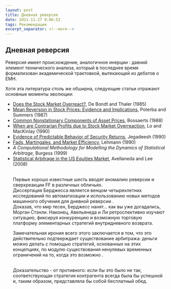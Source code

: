 ```yaml
---
layout: post
title: Дневная реверсия
date: 2021-11-27 9:06:52
tags: Рекомендации
excerpt_separator: <!--more-->
---
```


## Дневная реверсия

Реверсия имеет происхождение, аналогичное инерции :
давний элемент технического анализа, который в последнее время формализован академической трактовкой, вытекающей из дебатов о EMH.

<!--more-->

Хотя эта литература столь же обширна, следующие статьи отражают основные моменты эволюции:

<ul>
<li><a href="http://www.jstor.org/pss/2327804">Does the Stock Market Overreact?</a>, De Bondt and Thaler (1985)</li>
<li><a href="http://ideas.repec.org/p/nbr/nberwo/2343.html">Mean Reversion in Stock Prices: Evidence and Implications</a>, Poterba and Summers (1987)</li>
<li><a href="http://ideas.repec.org/a/eee/dyncon/v12y1988i2-3p347-364.html">Common Nonstationary Components of Asset Prices<a>, Bossaerts (1988)
<li><a href="http://papers.ssrn.com/sol3/papers.cfm?abstract_id=227214">When are Contrarian Profits due to Stock Market Overreaction</a>, Lo and MacKinlay (1990)</li>
<li><a href="http://ideas.repec.org/a/bla/jfinan/v45y1990i3p881-98.html">Evidence of Predictable Behavior of Security Returns</a>, Jegadeesh (1990)</li>
<li><a href="http://papers.ssrn.com/sol3/papers.cfm?abstract_id=227518">Fads, Martingales, and Market Efficiency</a>, Lehmann (1990)</li>
<li><cite>A Computational Methodology for Modelling the Dynamics of Statistical Arbitrage</cite>, Burgess (1999)</li>
<li><a href="http://papers.ssrn.com/sol3/papers.cfm?abstract_id=1153505">Statistical Arbitrage in the US Equities Market</a>, Avellaneda and Lee (2008)</li>

  
<br> 
  
Первые хорошо известные шесть вводят аномалию реверсии и сверхреакции FF в различных обличьях.
  <br> 
Диссертация Берджесса является венцом четырехлетних исследований по автоматизации и использованию новых методов машинного обучения для дневной реверсии .
  <br> 
Доказав, что мир тесен, Берджесс нанят… как вы уже догадались, Морган Стэнли. Наконец, Авельянеда и Ли ретроспективно изучают ситуацию,
фиксируя конкуренцию и возможную торговую платформу элементарных стратегий внутридневного возврата.
  <br> 
  
Замечательная ирония всего этого заключается в том, что это действительно подтверждает существование арбитража: деньги можно делать с помощью стратегий,
основанных на этих концепциях, по модулю существования ненулевых временных ограничений на то, когда это возможно .
  
<br> 
Доказательство - от противного: если бы это было не так, соответствующая стратегия контрагента всегда была бы успешной и,
таким образом, представляла бы собой бесплатный обед.  
  
